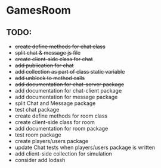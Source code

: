 # GamesRoom

## TODO:
* ~~create define methods for chat class~~
* ~~split chat & message js file~~
* ~~create client-side class for chat~~
* ~~add publication for chat~~
* ~~add collection as part of class static variable~~
* ~~add unblock to method calls~~
* ~~add documentation for chat-server package~~
* add documentation for chat-client package
* add documentation for message package
* split Chat and Message package
* test chat package
* create define methods for room class
* create client-side class for room
* add documentation for room package
* test room package
* create players/users package
* update Chat tests when players/users package is written
* add client-side collection for simulation
* consider add lodash
